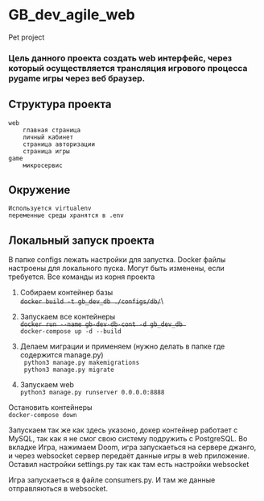 # GB_dev_agile_web
Pet project 
###  Цель данного проекта создать web интерфейс, через который осуществляется трансляция игрового процесса pygame игры через веб браузер. ##
## Структура проекта  
    web  
        главная страница
        личный кабинет
        страница авторизации
        страница игры
    game
        микросервис

## Окружение
    Используется virtualenv
    переменные среды хранятся в .env

## Локальный запуск проекта
В папке configs  лежать настройки для запустка. Docker файлы настроены для локального пуска. Могут быть изменены,
если требуется. Все команды из корня проекта


1. Собираем контейнер базы\
~~``` docker build -t gb_dev_db ./configs/db/ ```~~\

2. Запускаем все контейнеры\
~~```docker run --name gb-dev-db-cont -d gb_dev_db ```~~\
```docker-compose up -d --build```
3. Делаем миграции и применяем (нужно делать в папке где содержится manage.py)\
``` python3 manage.py makemigrations```\
``` python3 manage.py migrate```
4. Запускаем web\
```python3 manage.py runserver 0.0.0.0:8888```

Остановить контейнеры\
```docker-compose down```


Запускаем так же как здесь указоно, докер контейнер работает с MySQL, так как я не смог свою систему подружить
с PostgreSQL.
Во вкладке Игра, нажимаем Doom, игра запускаеться на сервере джанго, и через websocket сервер передаёт данные игры 
в web приложение.
Оставил настройки settings.py так как там есть настройки websocket

Игра запускаеться в файле consumers.py.
И там же данные отправляються в websocket.
